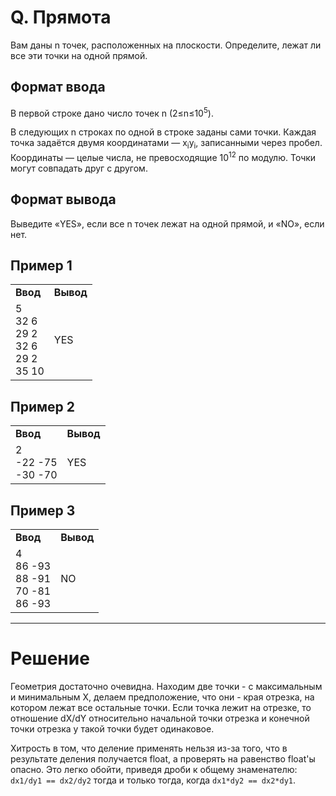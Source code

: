 # Q. Прямота

Вам даны n точек, расположенных на плоскости. Определите, лежат ли все эти точки на одной прямой.

## Формат ввода

В первой строке дано число точек n (2≤n≤10<sup>5</sup>).

В следующих n строках по одной в строке заданы сами точки. Каждая точка задаётся двумя координатами — x<sub>i</sub>y<sub>i</sub>, записанными через пробел. Координаты — целые числа, не превосходящие 10<sup>12</sup> по модулю. Точки могут совпадать друг с другом.

## Формат вывода

Выведите «YES», если все n точек лежат на одной прямой, и «NO», если нет.

## Пример 1
<table>
<tr><td><b>Ввод</b></td><td><b>Вывод</b></td></tr>
<tr><td>5<br>
32 6<br>
29 2<br>
32 6<br>
29 2<br>
35 10
</td><td>YES</td></tr>
</table>

## Пример 2
<table>
<tr><td><b>Ввод</b></td><td><b>Вывод</b></td></tr>
<tr><td>2<br>
-22 -75<br>
-30 -70
</td><td>YES</td></tr>
</table>

## Пример 3
<table>
<tr><td><b>Ввод</b></td><td><b>Вывод</b></td></tr>
<tr><td>4<br>
86 -93<br>
88 -91<br>
70 -81<br>
86 -93
</td><td>NO</td></tr>
</table>

---
# Решение

Геометрия достаточно очевидна. Находим две точки - с максимальным и минимальным X, делаем предположение, что они - края отрезка, на котором лежат все остальные точки. Если точка лежит на отрезке, то отношение dX/dY относительно начальной точки отрезка и конечной точки отрезка у такой точки будет одинаковое.

Хитрость в том, что деление применять нельзя из-за того, что в результате деления получается float, а проверять на равенство float'ы опасно. Это легко обойти, приведя дроби к общему знаменателю: `dx1/dy1 == dx2/dy2` тогда и только тогда, когда `dx1*dy2 == dx2*dy1`.


